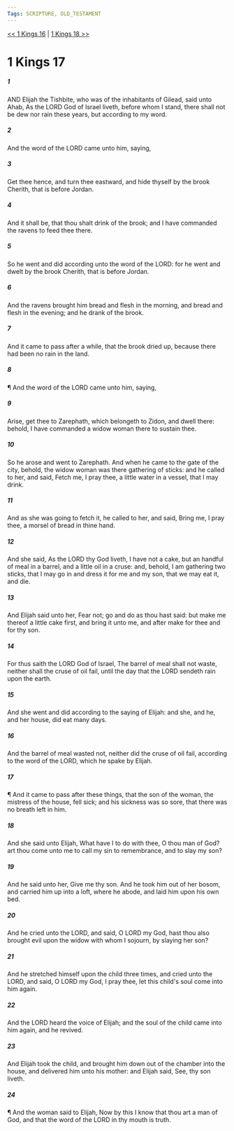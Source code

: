 ```yaml
---
Tags: SCRIPTURE, OLD_TESTAMENT
---
```


[<< 1 Kings 16](OLD_TESTAMENT/11_1_Kings/1_Kings_16.md) | [1 Kings 18 >>](OLD_TESTAMENT/11_1_Kings/1_Kings_18.md)

# 1 Kings 17

##### 1
 AND Elijah the Tishbite, who was of the inhabitants of Gilead, said unto Ahab, As the LORD God of Israel liveth, before whom I stand, there shall not be dew nor rain these years, but according to my word.
##### 2
 And the word of the LORD came unto him, saying,
##### 3
 Get thee hence, and turn thee eastward, and hide thyself by the brook Cherith, that is before Jordan.
##### 4
 And it shall be, that thou shalt drink of the brook; and I have commanded the ravens to feed thee there.
##### 5
 So he went and did according unto the word of the LORD: for he went and dwelt by the brook Cherith, that is before Jordan.
##### 6
 And the ravens brought him bread and flesh in the morning, and bread and flesh in the evening; and he drank of the brook.
##### 7
 And it came to pass after a while, that the brook dried up, because there had been no rain in the land.
##### 8
 ¶ And the word of the LORD came unto him, saying,
##### 9
 Arise, get thee to Zarephath, which belongeth to Zidon, and dwell there: behold, I have commanded a widow woman there to sustain thee.
##### 10
 So he arose and went to Zarephath.  And when he came to the gate of the city, behold, the widow woman was there gathering of sticks: and he called to her, and said, Fetch me, I pray thee, a little water in a vessel, that I may drink.
##### 11
 And as she was going to fetch it, he called to her, and said, Bring me, I pray thee, a morsel of bread in thine hand.
##### 12
 And she said, As the LORD thy God liveth, I have not a cake, but an handful of meal in a barrel, and a little oil in a cruse: and, behold, I am gathering two sticks, that I may go in and dress it for me and my son, that we may eat it, and die.
##### 13
 And Elijah said unto her, Fear not; go and do as thou hast said: but make me thereof a little cake first, and bring it unto me, and after make for thee and for thy son.
##### 14
 For thus saith the LORD God of Israel, The barrel of meal shall not waste, neither shall the cruse of oil fail, until the day that the LORD sendeth rain upon the earth.
##### 15
 And she went and did according to the saying of Elijah: and she, and he, and her house, did eat many days.
##### 16
 And the barrel of meal wasted not, neither did the cruse of oil fail, according to the word of the LORD, which he spake by Elijah.
##### 17
 ¶ And it came to pass after these things, that the son of the woman, the mistress of the house, fell sick; and his sickness was so sore, that there was no breath left in him.
##### 18
 And she said unto Elijah, What have I to do with thee, O thou man of God?  art thou come unto me to call my sin to remembrance, and to slay my son?
##### 19
 And he said unto her, Give me thy son.  And he took him out of her bosom, and carried him up into a loft, where he abode, and laid him upon his own bed.
##### 20
 And he cried unto the LORD, and said, O LORD my God, hast thou also brought evil upon the widow with whom I sojourn, by slaying her son?
##### 21
 And he stretched himself upon the child three times, and cried unto the LORD, and said, O LORD my God, I pray thee, let this child's soul come into him again.
##### 22
 And the LORD heard the voice of Elijah; and the soul of the child came into him again, and he revived.
##### 23
 And Elijah took the child, and brought him down out of the chamber into the house, and delivered him unto his mother: and Elijah said, See, thy son liveth.
##### 24
 ¶ And the woman said to Elijah, Now by this I know that thou art a man of God, and that the word of the LORD in thy mouth is truth.
